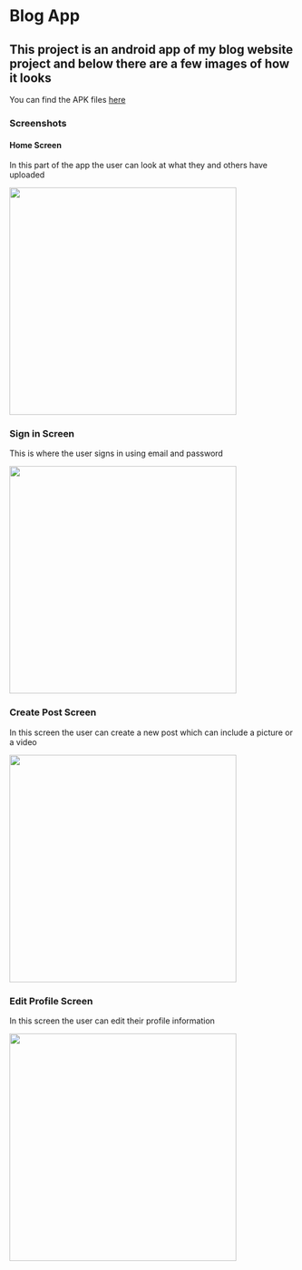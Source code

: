 # Blog App

## This project is an android app of my blog website project and below there are a few images of how it looks

[apks]: https://github.com/melosshabi/blog-app/releases/tag/blog-app

You can find the APK files [here][apks]

### Screenshots

#### Home Screen
In this part of the app the user can look at what they and others have uploaded
<!-- ![HomeScreen](https://i.ibb.co/10d5dM6/home.jpg) -->
<img src="https://i.ibb.co/10d5dM6/home.jpg" width="400"/>

### Sign in Screen
This is where the user signs in using email and password
<!-- ![SignInScreen](https://i.ibb.co/zGvbHyQ/signin.jpg) -->
<img src="https://i.ibb.co/zGvbHyQ/signin.jpg" width="400"/>

### Create Post Screen
In this screen the user can create a new post which can include a picture or a video
<!-- ![CreatePostScreen](https://i.ibb.co/D5HrKwQ/create-Post.jpg) -->
<img src="https://i.ibb.co/D5HrKwQ/create-Post.jpg" width="400" />

### Edit Profile Screen
In this screen the user can edit their profile information
<!-- ![ProfileScreen](https://i.ibb.co/QmwYJng/profile.jpg) -->
<img src="https://i.ibb.co/QmwYJng/profile.jpg" width="400"/>
